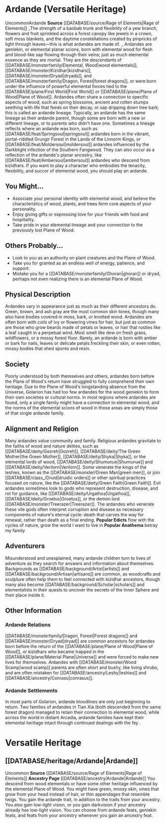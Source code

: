﻿---
ability: null
ability_boost: null
ability_flaw: null
hp: null
id: '57'
land_speed: null
language: null
max_speed: null
name: Ardande
rarity: null
rus_type_level: null
size: null
source: '[[DATABASE/source/Rage of Elements|Rage of Elements]]'
speed: null
trait: null
type: null
vision: null

---
# Ardande (Versatile Heritage)

<span class="trait-uncommon item-trait">Uncommon</span><span class="item-trait">Ardande</span>
**Source** [[DATABASE/source/Rage of Elements|Rage of Elements]]
_The strength of a baobab trunk and flexibility of a yew branch, flowers and fruit sprinkled across a forest canopy like jewels in a crown, soft moss blankets, and the daytime constellations created by pinpricks of light through leaves—this is what ardandes are made of. _
Ardandes are geniekin, or elemental planar scions, born with elemental wood for flesh and blood-like sap flowing through their veins; just as much elemental essence as they are mortal. They are the descendants of [[DATABASE/monsterfamily/Elemental, Wood|wood elementals]], [[DATABASE/monster/Kizidhar|kizidhars]], [[DATABASE/monster/Dryad|dryads]], and [[DATABASE/monsterfamily/Dragon, Forest|forest dragons]], or were born under the influence of powerful elemental forces tied to the [[DATABASE/plane/First World|First World]] or [[DATABASE/plane/Plane of Wood|Plane of Wood]].
 Ardandes often share a connection to specific aspects of wood, such as spring blossoms, ancient and rotten stumps seething with life that feeds on their decay, or sap dripping down tree bark; this is called an ardande lineage. Typically, an ardande has the same lineage as their ardande parent, though some are born with a new or different lineage, or to parents who didn't have one. Sometimes a lineage reflects where an ardande was born, such as [[DATABASE/feat/Springsoul|springsoul]] ardandes born in the vibrant, portal-riddled Grungir Forest in the Lands of the Linnorm Kings, or [[DATABASE/feat/Moldersoul|moldersoul]] ardandes influenced by the Darkblight infection of the Southern Fangwood. They can also occur as a reflection of the ardande's planar ancestry, like [[DATABASE/feat/Ambersoul|ambersoul]] ardandes who descend from kizidhars.
 If you want to play a character who embodies the tenacity, flexibility, and succor of elemental wood, you should play an ardande.

## You Might...

* Associate your personal identity with elemental wood, and believe the characteristics of wood, plants, and trees form core aspects of your personality.
* Enjoy giving gifts or expressing love for your friends with food and hospitality.
* Take pride in your elemental lineage and your connection to the previously lost Plane of Wood.

## Others Probably...

* Look to you as an authority on plant creatures and the Plane of Wood.
* Take you for granted as an endless well of energy, patience, and support.
* Mistake you for a [[DATABASE/monsterfamily/Ghoran|ghoran]] or dryad, perhaps not even realizing there is an elemental Plane of Wood.

## Physical Description

Ardandes vary in appearance just as much as their different ancestors do. Green, brown, and ash gray are the most common skin tones, though many also have bodies covered in moss, bark, or knotted wood. Ardandes are often born with coils of ivy or flowering vines for hair, but just as common are those who grow beards made of petals or leaves, or hair that rustles like a leaf caught in a perpetual wind. Most smell like dew on fresh grass, wildflowers, or a mossy forest floor. Rarely, an ardande is born with amber or bark for nails, leaves or delicate petals freckling their skin, or even rotten, mossy bodies that shed spores and resin.

## Society

Poorly understood by both themselves and others, ardandes born before the Plane of Wood's return have struggled to fully comprehend their own heritage. Due to the Plane of Wood's longstanding absence from the Universe, Golarion has had too few ardandes for the wood geniekin to form their own societies or cultural norms. In most regions where ardandes are found, only a single family might have a connection to elemental wood, and the norms of the elemental scions of wood in those areas are simply those of that single ardande family.

## Alignment and Religion

Many ardandes value community and family. Religious ardandes gravitate to the faiths of wood and nature deities, such as [[DATABASE/deity/Gozreh|Gozreh]], [[DATABASE/deity/The Green Mother|the Green Mother]], [[DATABASE/deity/Shyka|Shyka]], or the elemental lords of wood, [[DATABASE/deity/Shumunue|Shumunue]] and [[DATABASE/deity/Verilorn|Verilorn]]. Some venerate the kings of the leshies, known as the [[DATABASE/monster/Green Man|green men]], or join [[DATABASE/class_/Druid|druidic orders]] or other spiritual practices focused on nature, like the [[DATABASE/deity/Green Faith|Green Faith]]. Evil ardandes sometimes look to gods who represent destruction, disease, and rot for guidance, like [[DATABASE/deity/Urgathoa|Urgathoa]], [[DATABASE/deity/Groetus|Groetus]], or the demon lord [[DATABASE/monster/Treerazer|Treerazer]]. The ardandes who venerate these vile gods often interpret corruption and disease as necessary components of nature's eternal cycle: death that carves the way for renewal, rather than death as a final ending.
 **Popular Edicts** flow with the cycles of nature, grow the world I want to live in
 **Popular Anathema** betray my family

## Adventurers

Misunderstood and unexplained, many ardande children turn to lives of adventure as they search for answers and information about themselves. Backgrounds as [[DATABASE/background/Artist|artists]] and [[DATABASE/background/Artisan|artisans]] are common, as woodcrafts and sculpture often help them to feel connected with kizidhar ancestors, though many also become [[DATABASE/background/Scholar|scholars]] and elementalists in their quests to uncover the secrets of the Inner Sphere and their place inside it.

## Other Information

### Ardande Relations

[[DATABASE/monsterfamily/Dragon, Forest|Forest dragons]] and [[DATABASE/monster/Dryad|dryad]] are common ancestors for ardandes born before the return of the [[DATABASE/plane/Plane of Wood|Plane of Wood]], or kizidhars who became trapped in the [[DATABASE/plane/Material Plane|Universe]] and were forced to make new lives for themselves. Ardandes with [[DATABASE/monster/Wood Scamp|wood scamp]] parents are often short and bushy, like living shrubs, and are often mistaken for [[DATABASE/ancestry/Leshy|leshies]] and [[DATABASE/ancestry/Conrasu|conrasus]].

### Ardande Settlements

In most parts of Golarion, ardande bloodlines are only just beginning to return. Two families of ardandes in Tian Xia (both descended from the same forest dragon) managed to retain their connection to elemental wood, while across the world in distant Arcadia, ardande families have kept their elemental heritage intact through continued dealings with the fey
.

# Versatile Heritage

## [[DATABASE/heritage/Ardande|Ardande]]

<span class="trait-uncommon item-trait">Uncommon</span>
**Source** [[DATABASE/source/Rage of Elements|Rage of Elements]]
**Ancestry Page** [[DATABASE/ancestry/Ardande|Ardande]]
You descend from wood elementals or have some other heritage influenced by the elemental Plane of Wood. You might have green, mossy skin, vines that grow from your head instead of hair, or thin appendages that resemble twigs. You gain the ardande trait, in addition to the traits from your ancestry. You also gain low-light vision, or you gain darkvision if your ancestry already has low-light vision.
 You can choose from ardande feats, geniekin feats, and feats from your ancestry whenever you gain an ancestry feat.